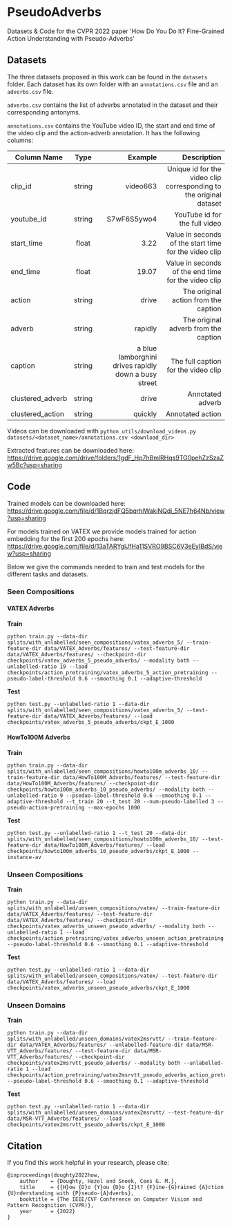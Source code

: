 # PseudoAdverbs

Datasets & Code for the CVPR 2022 paper 'How Do You Do It? Fine-Grained Action Understanding with Pseudo-Adverbs'

## Datasets

The three datasets proposed in this work can be found in the `datasets` folder. Each dataset has its own folder with an `annotations.csv` file and an `adverbs.csv` file. 

`adverbs.csv` contains the list of adverbs annotated in the dataset and their corresponding antonyms.

`annotations.csv` contains the YouTube video ID, the start and end time of the video clip and the action-adverb annotation. It has the following columns:

| Column Name   | Type          | Example | Description |
| ------------- |:-------------:| -------:| -----------:|
| clip_id       | string | video663 | Unique id for the video clip corresponding to the original dataset |
| youtube_id    | string | S7wF6S5ywo4 | YouTube id for the full video |
| start_time    | float | 3.22 | Value in seconds of the start time for the video clip |
| end_time      | float |  19.07 | Value in seconds of the end time for the video clip |
| action        | string | drive | The original action from the caption |
| adverb        | string | rapidly | The original adverb from the caption |
| caption       | string | a blue lamborghini drives rapidly down a busy street | The full caption for the video clip |
| clustered_adverb | string | drive | Annotated adverb |
| clustered_action | string | quickly | Annotated action |

Videos can be downloaded with `python utils/download_videos.py datasets/<dataset_name>/annotations.csv <download_dir>`

Extracted features can be downloaded here: https://drive.google.com/drive/folders/1gdF_Hp7hBmlRHqs9TG0pehZzSzaZw5Bc?usp=sharing

## Code

Trained models can be downloaded here: https://drive.google.com/file/d/1BqrzjdFQ5bqrhlWakiNQdi_5NE7h64Nb/view?usp=sharing

For models trained on VATEX we provide models trained for action embedding for the first 200 epochs here: https://drive.google.com/file/d/13aTARYglJfHa11SVRO9BSC6V3eEyIBdS/view?usp=sharing

Below we give the commands needed to train and test models for the different tasks and datasets.

### Seen Compositions

#### VATEX Adverbs

<strong>Train</strong>
```
python train.py --data-dir splits/with_unlabelled/seen_compositions/vatex_adverbs_5/ --train-feature-dir data/VATEX_Adverbs/features/ --test-feature-dir data/VATEX_Adverbs/features/ --checkpoint-dir checkpoints/vatex_adverbs_5_pseudo_adverbs/ --modality both --unlabelled-ratio 19 --load checkpoints/action_pretraining/vatex_adverbs_5_action_pretraining --pseudo-label-threshold 0.6 --smoothing 0.1 --adaptive-threshold
```

<strong>Test</strong>
```
python test.py --unlabelled-ratio 1 --data-dir splits/with_unlabelled/seen_compositions/vatex_adverbs_5/ --test-feature-dir data/VATEX_Adverbs/features/ --load checkpoints/vatex_adverbs_5_pseudo_adverbs/ckpt_E_1000
```

#### HowTo100M Adverbs

<strong>Train</strong>
```
python train.py --data-dir splits/with_unlabelled/seen_compositions/howto100m_adverbs_10/ --train-feature-dir data/HowTo100M_Adverbs/features/ --test-feature-dir data/HowTo100M_Adverbs/features/ --checkpoint-dir checkpoints/howto100m_adverbs_10_pseudo_adverbs/ --modality both --unlabelled-ratio 9 --pseduo-label-threshold 0.6 --smoothing 0.1 --adaptive-threshold --t_train 20 --t_test 20 --num-pseudo-labelled 3 --pseudo-action-pretraining --max-epochs 1000
```

<strong>Test</strong>
```
python test.py --unlabelled-ratio 1 --t_test 20 --data-dir splits/with_unlabelled/seen_compositions/howto100m_adverbs_10/ --test-feature-dir data/HowTo100M_Adverbs/features/ --load checkpoints/howto100m_adverbs_10_pseudo_adverbs/ckpt_E_1000 --instance-av
```

### Unseen Compositions

<strong>Train</strong>
```
python train.py --data-dir splits/with_unlabelled/unseen_compositions/vatex/ --train-feature-dir data/VATEX_Adverbs/features/ --test-feature-dir data/VATEX_Adverbs/features/ --checkpoint-dir checkpoints/vatex_adverbs_unseen_pseudo_adverbs/ --modality both --unlabelled-ratio 1 --load checkpoints/action_pretraining/vatex_adverbs_unseen_action_pretraining --pseudo-label-threshold 0.6 --smoothing 0.1 --adaptive-threshold
```

<strong>Test</strong>
```
python test.py --unlabelled-ratio 1 --data-dir splits/with_unlabelled/unseen_compositions/vatex/ --test-feature-dir data/VATEX_Adverbs/features/ --load checkpoints/vatex_adverbs_unseen_pseudo_adverbs/ckpt_E_1000
```

### Unseen Domains

<strong>Train</strong>
```
python train.py --data-dir splits/with_unlabelled/unseen_domains/vatex2msrvtt/ --train-feature-dir data/VATEX_Adverbs/features/ --unlabelled-feature-dir data/MSR-VTT_Adverbs/features/ --test-feature-dir data/MSR-VTT_Adverbs/features/ --checkpoint-dir checkpoints/vatex2msrvtt_pseudo_adverbs/ --modality both --unlabelled-ratio 1 --load checkpoints/action_pretraining/vatex2msrvtt_pseudo_adverbs_action_pretraining --pseudo-label-threshold 0.6 --smoothing 0.1 --adaptive-threshold
```

<strong>Test</strong>
```
python test.py --unlabelled-ratio 1 --data-dir splits/with_unlabelled/unseen_domains/vatex2msrvtt/ --test-feature-dir data/MSR-VTT_Adverbs/features/ --load checkpoints/vatex2msrvtt_pseudo_adverbs/ckpt_E_1000
```

## Citation

If you find this work helpful in your research, please cite:
```
@inproceedings{doughty2022how,
    author    = {Doughty, Hazel and Snoek, Cees G. M.},
    title     = {{H}ow {D}o {Y}ou {D}o {I}t? {F}ine-{G}rained {A}ction {U}nderstanding with {P}seudo-{A}dverbs},
    booktitle = {The IEEE/CVF Conference on Computer Vision and Pattern Recognition (CVPR)},
    year      = {2022}
}
```
